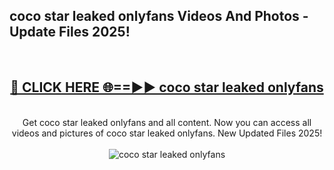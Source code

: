 <h2>coco star leaked onlyfans Videos And Photos - Update Files 2025!</h2>
<br>
<div align="center">
<h2><a href="https://top-ai-tools.click/QrbHav" rel="nofollow">🔴 CLICK HERE 🌐==►► coco star leaked onlyfans</a></h2>
<br>
Get coco star leaked onlyfans and all content. Now you can access all videos and pictures of coco star leaked onlyfans. New Updated Files 2025!
<br>
<br>
<a href="https://top-ai-tools.click/QrbHav" rel="nofollow" data-target="animated-image.originalLink"><img src="https://i.ibb.co.com/WyWwxjT/player-gif2.gif" alt="coco star leaked onlyfans" style="max-width: 100%; display: inline-block;" data-target="animated-image.originalImage"></a>
</div>
<br>